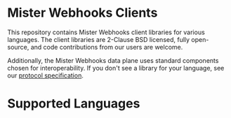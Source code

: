 # Mister Webhooks Clients

This repository contains Mister Webhooks client libraries for various languages. The client libraries are 2-Clause BSD licensed, fully open-source, and code contributions from our users are welcome.

Additionally, the Mister Webhooks data plane uses standard components chosen for interoperability. If you don't see a library for your language, see our [protocol specification](docs/protocol.md).

# Supported Languages
